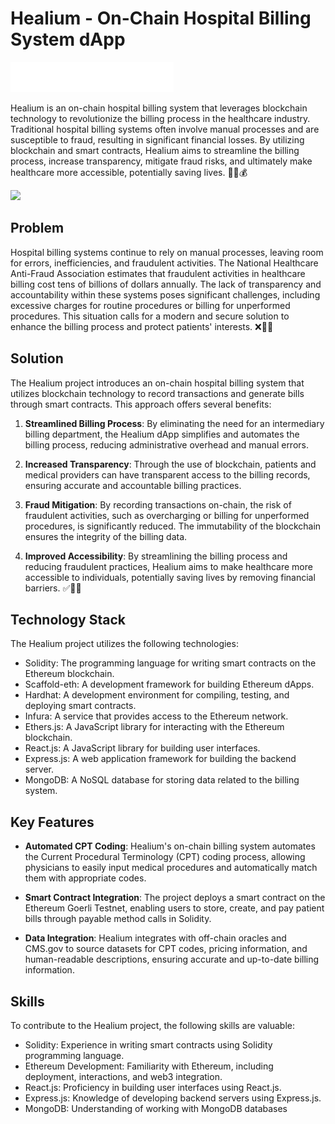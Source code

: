 # Healium - On-Chain Hospital Billing System dApp

![Healium Logo](./frontend/src/images/healium_landing_logo.png)

Healium is an on-chain hospital billing system that leverages blockchain technology to revolutionize the billing process in the healthcare industry. Traditional hospital billing systems often involve manual processes and are susceptible to fraud, resulting in significant financial losses. By utilizing blockchain and smart contracts, Healium aims to streamline the billing process, increase transparency, mitigate fraud risks, and ultimately make healthcare more accessible, potentially saving lives. 💊🏥💰

![](./healium_design.gif)

## Problem

Hospital billing systems continue to rely on manual processes, leaving room for errors, inefficiencies, and fraudulent activities. The National Healthcare Anti-Fraud Association estimates that fraudulent activities in healthcare billing cost tens of billions of dollars annually. The lack of transparency and accountability within these systems poses significant challenges, including excessive charges for routine procedures or billing for unperformed procedures. This situation calls for a modern and secure solution to enhance the billing process and protect patients' interests. ❌💸🤕

## Solution

The Healium project introduces an on-chain hospital billing system that utilizes blockchain technology to record transactions and generate bills through smart contracts. This approach offers several benefits:

1. **Streamlined Billing Process**: By eliminating the need for an intermediary billing department, the Healium dApp simplifies and automates the billing process, reducing administrative overhead and manual errors.

2. **Increased Transparency**: Through the use of blockchain, patients and medical providers can have transparent access to the billing records, ensuring accurate and accountable billing practices.

3. **Fraud Mitigation**: By recording transactions on-chain, the risk of fraudulent activities, such as overcharging or billing for unperformed procedures, is significantly reduced. The immutability of the blockchain ensures the integrity of the billing data.

4. **Improved Accessibility**: By streamlining the billing process and reducing fraudulent practices, Healium aims to make healthcare more accessible to individuals, potentially saving lives by removing financial barriers. ✅📝🚀

## Technology Stack

The Healium project utilizes the following technologies:

- Solidity: The programming language for writing smart contracts on the Ethereum blockchain.
- Scaffold-eth: A development framework for building Ethereum dApps.
- Hardhat: A development environment for compiling, testing, and deploying smart contracts.
- Infura: A service that provides access to the Ethereum network.
- Ethers.js: A JavaScript library for interacting with the Ethereum blockchain.
- React.js: A JavaScript library for building user interfaces.
- Express.js: A web application framework for building the backend server.
- MongoDB: A NoSQL database for storing data related to the billing system.

## Key Features

- **Automated CPT Coding**: Healium's on-chain billing system automates the Current Procedural Terminology (CPT) coding process, allowing physicians to easily input medical procedures and automatically match them with appropriate codes.

- **Smart Contract Integration**: The project deploys a smart contract on the Ethereum Goerli Testnet, enabling users to store, create, and pay patient bills through payable method calls in Solidity.

- **Data Integration**: Healium integrates with off-chain oracles and CMS.gov to source datasets for CPT codes, pricing information, and human-readable descriptions, ensuring accurate and up-to-date billing information.

## Skills

To contribute to the Healium project, the following skills are valuable:

- Solidity: Experience in writing smart contracts using Solidity programming language.
- Ethereum Development: Familiarity with Ethereum, including deployment, interactions, and web3 integration.
- React.js: Proficiency in building user interfaces using React.js.
- Express.js: Knowledge of developing backend servers using Express.js.
- MongoDB: Understanding of working with MongoDB databases